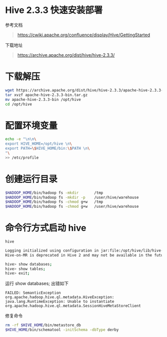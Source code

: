 # Hive 2.3.3 快速安装部署

参考文档
> https://cwiki.apache.org/confluence/display/Hive/GettingStarted

下载地址
> https://archive.apache.org/dist/hive/hive-2.3.3/

# 下载解压

```bash
wget https://archive.apache.org/dist/hive/hive-2.3.3/apache-hive-2.3.3-bin.tar.gz
tar xvzf apache-hive-2.3.3-bin.tar.gz
mv apache-hive-2.3.3-bin /opt/hive
cd /opt/hive
```

# 配置环境变量


```bash
echo -e "\n\n\
export HIVE_HOME=/opt/hive \n\
export PATH=\$HIVE_HOME/bin:\$PATH \n\
"\
>> /etc/profile 
```

# 创建运行目录

```bash
$HADOOP_HOME/bin/hadoop fs -mkdir       /tmp
$HADOOP_HOME/bin/hadoop fs -mkdir -p    /user/hive/warehouse
$HADOOP_HOME/bin/hadoop fs -chmod g+w   /tmp
$HADOOP_HOME/bin/hadoop fs -chmod g+w   /user/hive/warehouse
```

# 命令行方式启动 hive

```bash
hive

Logging initialized using configuration in jar:file:/opt/hive/lib/hive-common-2.3.3.jar!/hive-log4j2.properties Async: true
Hive-on-MR is deprecated in Hive 2 and may not be available in the future versions. Consider using a different execution engine (i.e. spark, tez) or using Hive 1.X releases.

hive> show databases;
hive> show tables;
hive> exit;
```

运行 show databases; 出错如下

```
FAILED: SemanticException org.apache.hadoop.hive.ql.metadata.HiveException: java.lang.RuntimeException: Unable to instantiate org.apache.hadoop.hive.ql.metadata.SessionHiveMetaStoreClient
```

修复命令

```bash
rm -rf $HIVE_HOME/bin/metastore_db
$HIVE_HOME/bin/schematool -initSchema -dbType derby
```